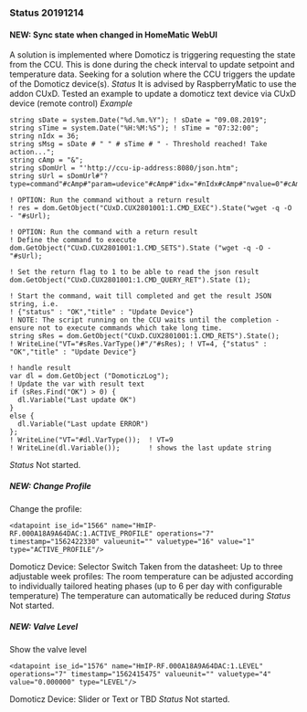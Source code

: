 ### Status 20191214

#### NEW: Sync state when changed in HomeMatic WebUI
A solution is implemented where Domoticz is triggering requesting the state from the CCU.
This is done during the check interval to update setpoint and temperature data.
Seeking for a solution where the CCU triggers the update of the Domoticz device(s).
_Status_
It is advised by RaspberryMatic to use the addon CUxD.
Tested an example to update a domoticz text device via CUxD device (remote control)
_Example_
```
string sDate = system.Date("%d.%m.%Y"); ! sDate = "09.08.2019"; 
string sTime = system.Date("%H:%M:%S"); ! sTime = "07:32:00"; 
string nIdx = 36;
string sMsg = sDate # " " # sTime # " - Threshold reached! Take action...";
string cAmp = "&";
string sDomUrl = "'http://ccu-ip-address:8080/json.htm";
string sUrl = sDomUrl#"?type=command"#cAmp#"param=udevice"#cAmp#"idx="#nIdx#cAmp#"nvalue=0"#cAmp#"svalue="#sMsg#"'";

! OPTION: Run the command without a return result
! res = dom.GetObject("CUxD.CUX2801001:1.CMD_EXEC").State("wget -q -O - "#sUrl);

! OPTION: Run the command with a return result
! Define the command to execute
dom.GetObject("CUxD.CUX2801001:1.CMD_SETS").State ("wget -q -O - "#sUrl);

! Set the return flag to 1 to be able to read the json result
dom.GetObject("CUxD.CUX2801001:1.CMD_QUERY_RET").State (1);

! Start the command, wait till completed and get the result JSON string, i.e.
! {"status" : "OK","title" : "Update Device"}
! NOTE: The script running on the CCU waits until the completion - ensure not to execute commands which take long time.
string sRes = dom.GetObject("CUxD.CUX2801001:1.CMD_RETS").State();
! WriteLine("VT="#sRes.VarType()#"/"#sRes); ! VT=4, {"status" : "OK","title" : "Update Device"}

! handle result
var dl = dom.GetObject ("DomoticzLog");
! Update the var with result text
if (sRes.Find("OK") > 0) {
  dl.Variable("Last update OK")
}
else {
  dl.Variable("Last update ERROR")
};
! WriteLine("VT="#dl.VarType());  ! VT=9
! WriteLine(dl.Variable());       ! shows the last update string
```
_Status_
Not started.

##### NEW: Change Profile
Change the profile:
```
<datapoint ise_id="1566" name="HmIP-RF.000A18A9A64DAC:1.ACTIVE_PROFILE" operations="7" timestamp="1562422330" valueunit="" valuetype="16" value="1" type="ACTIVE_PROFILE"/>
```
Domoticz Device: Selector Switch
Taken from the datasheet: Up to three adjustable week profiles:
The room temperature can be adjusted according to individually tailored heating phases (up to 6 per day with configurable temperature)
The temperature can automatically be reduced during 
_Status_
Not started.

##### NEW: Valve Level
Show the valve level
```
<datapoint ise_id="1576" name="HmIP-RF.000A18A9A64DAC:1.LEVEL" operations="7" timestamp="1562415475" valueunit="" valuetype="4" value="0.000000" type="LEVEL"/>
```
Domoticz Device: Slider or Text or TBD
_Status_
Not started.
